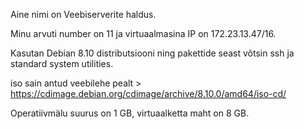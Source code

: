 Aine nimi on Veebiserverite haldus.

Minu arvuti number on 11 ja virtuaalmasina IP on 172.23.13.47/16.

Kasutan Debian 8.10 distributsiooni ning pakettide seast võtsin ssh ja standard system utilities.

iso sain antud veebilehe pealt > https://cdimage.debian.org/cdimage/archive/8.10.0/amd64/iso-cd/

Operatiivmälu suurus on 1 GB, virtuaalketta maht on 8 GB.
